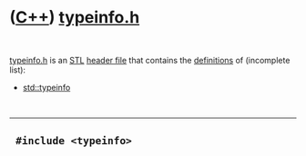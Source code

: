 
 

 

 

 

 

([C++](Cpp.md)) [typeinfo.h](CppTypeinfoH.md)
===============================================

 

[typeinfo.h](CppTypeinfoH.md) is an [STL](CppStl.md) [header
file](CppHeaderFile.md) that contains the
[definitions](CppDefinition.md) of (incomplete list):

-   [std::typeinfo](CppTypeinfo.md)

 

  ------------------------
  ` #include <typeinfo>`
  ------------------------

 

 

 

 

 

 

